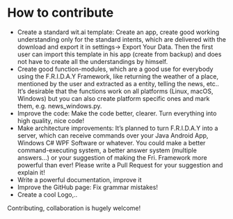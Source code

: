 # How to contribute

- Create a standard wit.ai template: Create an app, create good working understanding only for the standard intents, which are delivered with the download and export it in settings-> Export Your Data. Then the first user can import this template in his app (create from backup) and does not have to create all the understandings by himself.
- Create good function-modules, which are a good use for everybody using the F.R.I.D.A.Y Framework, like returning the weather of a place, mentioned by the user and extracted as a entity, telling the news, etc.. It’s desirable that the functions work on all platforms (Linux, macOS, Windows) but you can also create platform specific ones and mark them, e.g. news_windows.py.
- Improve the code: Make the code better, clearer. Turn everything into high quality, nice code!
- Make architecture improvements: It’s planned to turn F.R.I.D.A.Y into a server, which can receive commands over your Java Android App, Windows C# WPF Software or whatever. You could make a better command-executing system, a better answer system (multiple answers...) or your suggestion of making the Fri. Framework more powerful than ever! Please write a Pull Request for your suggestion and explain it!
- Write a powerful documentation, improve it
- Improve the GitHub page: Fix grammar mistakes!
- Create a cool Logo,..









Contributing, collaboration is hugely welcome!
